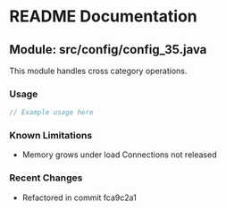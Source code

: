 # README Documentation

## Module: src/config/config_35.java

This module handles cross category operations.

### Usage

```javascript
// Example usage here
```

### Known Limitations

- Memory grows under load Connections not released

### Recent Changes

- Refactored in commit fca9c2a1
